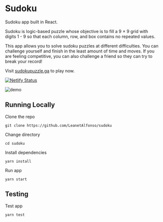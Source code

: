 # Sudoku

Sudoku app built in React.

Sudoku is logic-based puzzle whose objective is to fill a 9 × 9 grid with digits 1 - 9 so that each column, row, and box contains no repeated values.

This app allows you to solve sudoku puzzles at different difficulties. You can challenge yourself and finish in the least amount of time and moves. If you are feeling competitive, you can also challenge a friend so they can try to break your record!

Visit [sudokupuzzle.ga](https://www.sudokupuzzle.ga/) to play now.

[![Netlify Status](https://api.netlify.com/api/v1/badges/5b5228d1-6040-4e0d-be1e-a74ba212dd5e/deploy-status)](https://app.netlify.com/sites/leasudokupuzzle/deploys)

<img alt="demo" src="demo.gif"/>

## Running Locally

Clone the repo

```
git clone https://github.com/LeanetAlfonso/sudoku
```

Change directory

```
cd sudoku
```

Install dependencies

```
yarn install
```

Run app

```
yarn start
```

## Testing

Test app

```
yarn test
```
